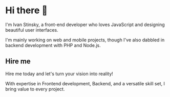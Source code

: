 # Hi there 👋

I'm Ivan Stinsky, a front-end developer who loves JavaScript and designing beautiful user interfaces.

I'm mainly working on web and mobile projects, though I've also dabbled in backend development with PHP and Node.js.

## Hire me

Hire me today and let's turn your vision into reality!

With expertise in Frontend development, Backend, and a versatile skill set, I bring value to every project.
